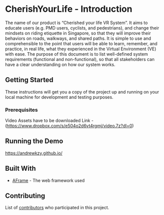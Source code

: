 # CherishYourLife - Introduction

The name of our product is “Cherished your life VR System”. It aims to educate users (e.g. PMD users, cyclists, and pedestrians), and change their mindsets on riding etiquette in Singapore, so that they will improve their behaviors on roads, walkways, and shared paths. It is simple to use and comprehensible to the point that users will be able to learn, remember, and practice, in real life, what they experienced in the Virtual Environment (VE) with ease.
The purpose of this document is to list well-defined system requirements (functional and non-functional), so that all stakeholders can have a clear understanding on how our system works.

## Getting Started

These instructions will get you a copy of the project up and running on your local machine for development and testing purposes.

### Prerequisites

Video Assets have to be downloaded 
Link - (https://www.dropbox.com/s/e504o2d6vt4rgmj/video.7z?dl=0)


## Running the Demo

https://andrewkzy.github.io/

## Built With

* [AFrame](https://aframe.io/docs/0.8.0/introduction/) - The web framework used

## Contributing

List of [contributors](https://github.com/AndrewKZY/AndrewKZY.github.io/graphs/contributors) who participated in this project.
